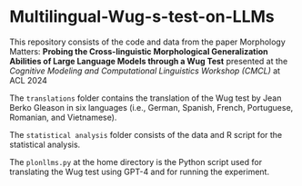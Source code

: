 # Multilingual-Wug-s-test-on-LLMs

This repository consists of the code and data from the paper Morphology Matters: **Probing the Cross-linguistic Morphological Generalization Abilities of Large Language Models through a Wug Test** presented at the *Cognitive Modeling and Computational Linguistics Workshop (CMCL)* at ACL 2024

The `translations` folder contains the translation of the Wug test by Jean Berko Gleason in six languages (i.e., German, Spanish, French, Portuguese, Romanian, and Vietnamese).

The `statistical analysis` folder consists of the data and R script for the statistical analysis.

The `plonllms.py` at the home directory is the Python script used for translating the Wug test using GPT-4 and for running the experiment. 
